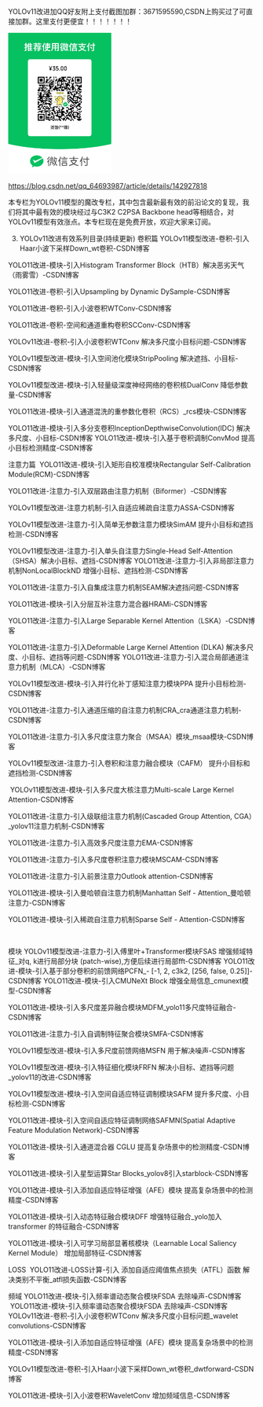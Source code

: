 YOLOv11改进加QQ好友附上支付截图加群：3671595590,CSDN上购买过了可直接加群。这里支付更便宜！！！！！！！


<img src="https://github.com/tgf123/YOLOv8_improve/blob/master/papy.jpg" width="210px">

​https://blog.csdn.net/qq_64693987/article/details/142927818

本专栏为YOLOv11模型的魔改专栏，其中包含最新最有效的前沿论文的复现，我们将其中最有效的模块经过与C3K2 C2PSA Backbone head等相结合，对YOLOv11模型有效涨点。本专栏现在是免费开放，欢迎大家来订阅。

3. YOLOv11改进有效系列目录(持续更新)
卷积篇
YOLOv11模型改进-卷积-引入Haar小波下采样Down_wt卷积-CSDN博客

YOLO11改进-模块-引入Histogram Transformer Block（HTB）解决恶劣天气（雨雾雪）-CSDN博客

YOLO11改进-卷积-引入Upsampling by Dynamic DySample-CSDN博客

YOLO11改进-卷积-引入小波卷积WTConv-CSDN博客

YOLO11改进-卷积-空间和通道重构卷积SCConv-CSDN博客

YOLOv11改进-卷积-引入小波卷积WTConv 解决多尺度小目标问题-CSDN博客

YOLOv11模型改进-模块-引入空间池化模块StripPooling 解决遮挡、小目标-CSDN博客

YOLOv11模型改进-模块-引入轻量级深度神经网络的卷积核DualConv 降低参数量-CSDN博客

YOLO11改进-模块-引入通道混洗的重参数化卷积（RCS）_rcs模块-CSDN博客

YOLO11改进-模块-引入多分支卷积InceptionDepthwiseConvolution(IDC) 解决多尺度、小目标-CSDN博客 YOLO11改进-模块-引入基于卷积调制ConvMod 提高小目标检测精度-CSDN博客

注意力篇 
YOLO11改进-模块-引入矩形自校准模块Rectangular Self-Calibration Module(RCM)-CSDN博客

YOLO11改进-注意力-引入双层路由注意力机制（Biformer）-CSDN博客

YOLOv11模型改进-注意力机制-引入自适应稀疏自注意力ASSA-CSDN博客

YOLOv11模型改进-注意力-引入简单无参数注意力模块SimAM 提升小目标和遮挡检测-CSDN博客

YOLOv11模型改进-注意力-引入单头自注意力Single-Head Self-Attention（SHSA）解决小目标、遮挡-CSDN博客
YOLO11改进-注意力-引入非局部注意力机制NonLocalBlockND 增强小目标、遮挡检测-CSDN博客

YOLO11改进-注意力-引入自集成注意力机制SEAM解决遮挡问题-CSDN博客

YOLO11改进-模块-引入分层互补注意力混合器HRAMi-CSDN博客

YOLO11改进-注意力-引入Large Separable Kernel Attention（LSKA）-CSDN博客

YOLO11改进-注意力-引入Deformable Large Kernel Attention (DLKA) 解决多尺度、小目标、遮挡等问题-CSDN博客 YOLO11改进-注意力-引入混合局部通道注意力机制（MLCA）-CSDN博客

YOLOv11模型改进-模块-引入并行化补丁感知注意力模块PPA 提升小目标检测-CSDN博客

YOLO11改进-注意力-引入通道压缩的自注意力机制CRA_cra通道注意力机制-CSDN博客

YOLO11改进-注意力-引入多尺度注意力聚合（MSAA）模块_msaa模块-CSDN博客

YOLOv11模型改进-注意力-引入卷积和注意力融合模块（CAFM） 提升小目标和遮挡检测-CSDN博客

 YOLOv11模型改进-模块-引入多尺度大核注意力Multi-scale Large Kernel Attention-CSDN博客

YOLO11改进-注意力-引入级联组注意力机制(Cascaded Group Attention, CGA）_yolov11注意力机制-CSDN博客

YOLO11改进-注意力-引入高效多尺度注意力EMA-CSDN博客

YOLO11改进-注意力-引入多尺度卷积注意力模块MSCAM-CSDN博客

YOLO11改进-注意力-引入前景注意力Outlook attention-CSDN博客

YOLO11改进-模块-引入曼哈顿自注意力机制Manhattan Self - Attention_曼哈顿注意力-CSDN博客

YOLO11改进-模块-引入稀疏自注意力机制Sparse Self - Attention-CSDN博客

 

模块
YOLOv11模型改进-注意力-引入傅里叶+Transformer模块FSAS 增强频域特征_对q, k进行局部分块 (patch-wise),方便后续进行局部fft-CSDN博客
YOLO11改进-模块-引入基于部分卷积的前馈网络PCFN_- [-1, 2, c3k2, [256, false, 0.25]]-CSDN博客 YOLO11改进-模块-引入CMUNeXt Block 增强全局信息_cmunext模型-CSDN博客

YOLO11改进-模块-引入多尺度差异融合模块MDFM_yolo11多尺度特征融合-CSDN博客

YOLO11改进-注意力-引入自调制特征聚合模块SMFA-CSDN博客

YOLOv11模型改进-模块-引入多尺度前馈网络MSFN 用于解决噪声-CSDN博客

YOLOv11模型改进-模块-引入特征细化模块FRFN 解决小目标、遮挡等问题_yolov11的改进-CSDN博客

YOLOv11模型改进-模块-引入空间自适应特征调制模块SAFM 提升多尺度、小目标检测-CSDN博客

YOLO11改进-模块-引入空间自适应特征调制网络SAFMN(Spatial Adaptive Feature Modulation Network)-CSDN博客

YOLO11改进-模块-引入通道混合器 CGLU 提高复杂场景中的检测精度-CSDN博客

YOLO11改进-模块-引入星型运算Star Blocks_yolov8引入starblock-CSDN博客

YOLO11改进-模块-引入添加自适应特征增强（AFE）模块 提高复杂场景中的检测精度-CSDN博客

YOLO11改进-模块-引入动态特征融合模块DFF 增强特征融合_yolo加入transformer 的特征融合-CSDN博客

YOLO11改进-模块-引入可学习局部显著核模块（Learnable Local Saliency Kernel Module） 增加局部特征-CSDN博客 

LOSS 
YOLO11改进-LOSS计算-引入 添加自适应阈值焦点损失（ATFL）函数 解决类别不平衡_atfl损失函数-CSDN博客

频域
YOLO11改进-模块-引入频率谱动态聚合模块FSDA 去除噪声-CSDN博客
 YOLO11改进-模块-引入频率谱动态聚合模块FSDA 去除噪声-CSDN博客
YOLOv11改进-卷积-引入小波卷积WTConv 解决多尺度小目标问题_wavelet convolutions-CSDN博客

YOLO11改进-模块-引入添加自适应特征增强（AFE）模块 提高复杂场景中的检测精度-CSDN博客

YOLOv11模型改进-卷积-引入Haar小波下采样Down_wt卷积_dwtforward-CSDN博客

YOLO11改进-模块-引入小波卷积WaveletConv 增加频域信息-CSDN博客 

​
